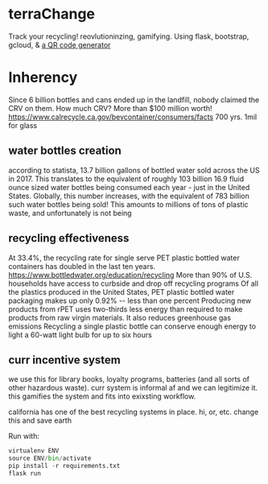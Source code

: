# terraChange

Track your recycling! reovlutioninzing, gamifying. Using flask, bootstrap, gcloud, & [a QR code generator](https://github.com/nayuki/QR-Code-generator)


# Inherency

Since 6 billion bottles and cans ended up in the landfill, nobody claimed the CRV on them. How much CRV? More than $100 million worth! https://www.calrecycle.ca.gov/bevcontainer/consumers/facts
700 yrs. 1mil for glass

## water bottles creation

according to statista, 13.7 billion gallons of bottled water sold across the US in 2017. This translates to the equivalent of roughly 103 billion 16.9 fluid ounce sized water bottles being consumed each year - just in the United States. Globally, this number increases, with the equivalent of 783 billion such water bottles being sold! This amounts to millions of tons of plastic waste, and unfortunately is not being 

## recycling effectiveness
At 33.4%, the recycling rate for single serve PET plastic bottled water containers has doubled in the last ten years.
https://www.bottledwater.org/education/recycling
More than 90% of U.S. households have access to curbside and drop off recycling programs
Of all the plastics produced in the United States, PET plastic bottled water packaging makes up only 0.92% -- less than one percent
Producing new products from rPET uses two-thirds less energy than required to make products from raw virgin materials. It also reduces greenhouse gas emissions
Recycling a single plastic bottle can conserve enough energy to light a 60-watt light bulb for up to six hours

## curr incentive system
we use this for library books, loyalty programs, batteries (and all sorts of other hazardous waste). curr system is informal af and we can legitimize it. this gamifies the system and fits into exixsting workflow.  

california has one of the best recycling systems in place. hi, or, etc. change this and save earth

Run with:
```Python
virtualenv ENV
source ENV/bin/activate
pip install -r requirements.txt
flask run
```
